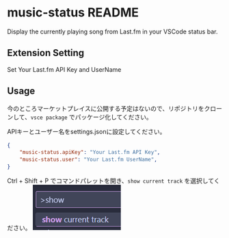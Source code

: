 # music-status README

Display the currently playing song from Last.fm in your VSCode status bar.

## Extension Setting

Set Your Last.fm API Key and UserName

## Usage

今のところマーケットプレイスに公開する予定はないので、リポジトリをクローンして、`vsce package` でパッケージ化してください。

APIキーとユーザー名をsettings.jsonに設定してください。

```json
{
    "music-status.apiKey": "Your Last.fm API Key",
    "music-status.user": "Your Last.fm UserName",
}
```

Ctrl + Shift + P でコマンドパレットを開き、`show current track` を選択してください。
![csp](https://raw.githubusercontent.com/Sigumaa/vscode-music-status/main/image.png)

